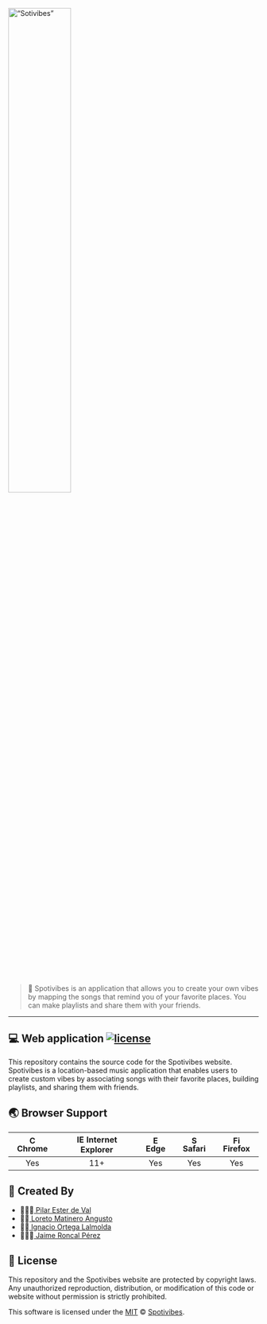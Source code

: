 <!-- 📍 LOGO SPOTIVIBES 📍 -->
<p align="left" width="100%">
<img src="https://github.com/Spotivibes/Spotivibes.github.io/assets/55926526/950c1bc7-e01e-435d-9326-20c0a535d7fc" alt= “Sotivibes” width="50%">
</p>

> 💜 Spotivibes is an application that allows you to create your own vibes by mapping the songs that remind you of your favorite places. You can make playlists and share them with your friends.

---

## 💻 Web application [![license](https://img.shields.io/github/license/nhn/tui.editor.svg)](https://github.com/Spotivibes/Spotivibes.github.io/blob/main/LICENSE)
This repository contains the source code for the Spotivibes website. Spotivibes is a location-based music application that enables users to create custom vibes by associating songs with their favorite places, building playlists, and sharing them with friends.

## 🌏 Browser Support

| <img src="https://user-images.githubusercontent.com/1215767/34348387-a2e64588-ea4d-11e7-8267-a43365103afe.png" alt="Chrome" width="16px" height="16px" /> Chrome | <img src="https://user-images.githubusercontent.com/1215767/34348590-250b3ca2-ea4f-11e7-9efb-da953359321f.png" alt="IE" width="16px" height="16px" /> Internet Explorer | <img src="https://user-images.githubusercontent.com/1215767/34348380-93e77ae8-ea4d-11e7-8696-9a989ddbbbf5.png" alt="Edge" width="16px" height="16px" /> Edge | <img src="https://user-images.githubusercontent.com/1215767/34348394-a981f892-ea4d-11e7-9156-d128d58386b9.png" alt="Safari" width="16px" height="16px" /> Safari | <img src="https://user-images.githubusercontent.com/1215767/34348383-9e7ed492-ea4d-11e7-910c-03b39d52f496.png" alt="Firefox" width="16px" height="16px" /> Firefox |
| :---------: | :---------: | :---------: | :---------: | :---------: |
| Yes | 11+ | Yes | Yes | Yes |

## 🚀 Created By

* 👱🏻‍♀️[ Pilar Ester de Val](https://www.linkedin.com/in/pilar-ester-de-val/)
* 👩🏻[ Loreto Matinero Angusto](https://www.linkedin.com/in/loreto-matinero-angusto-389742219/)
* 👨🏻[ Ignacio Ortega Lalmolda](https://www.linkedin.com/in/nacho-ortega-lalmolda-a06676129/)
* 👨🏻‍🦱[ Jaime Roncal Pérez](https://www.linkedin.com/in/jaime-roncal/)


## 📜 License
This repository and the Spotivibes website are protected by copyright laws. Any unauthorized reproduction, distribution, or modification of this code or website without permission is strictly prohibited.

This software is licensed under the [MIT](https://github.com/Spotivibes/Spotivibes.github.io/blob/main/LICENSE) © [Spotivibes](https://github.com/Spotivibes).
